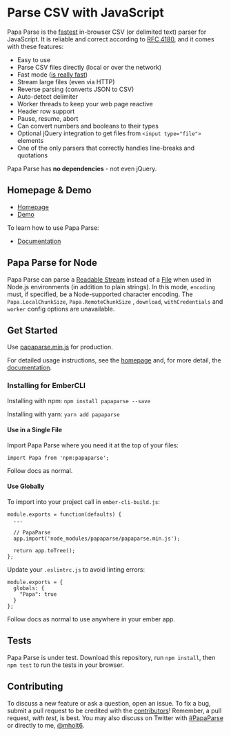 Parse CSV with JavaScript
========================================

Papa Parse is the [fastest](http://jsperf.com/javascript-csv-parsers/4) in-browser CSV (or delimited text) parser for JavaScript. It is reliable and correct according to [RFC 4180](https://tools.ietf.org/html/rfc4180), and it comes with these features:

- Easy to use
- Parse CSV files directly (local or over the network)
- Fast mode ([is really fast](http://jsperf.com/javascript-csv-parsers/3))
- Stream large files (even via HTTP)
- Reverse parsing (converts JSON to CSV)
- Auto-detect delimiter
- Worker threads to keep your web page reactive
- Header row support
- Pause, resume, abort
- Can convert numbers and booleans to their types
- Optional jQuery integration to get files from `<input type="file">` elements
- One of the only parsers that correctly handles line-breaks and quotations

Papa Parse has **no dependencies** - not even jQuery.


Homepage & Demo
----------------

- [Homepage](http://papaparse.com)
- [Demo](http://papaparse.com/demo)

To learn how to use Papa Parse:

- [Documentation](http://papaparse.com/docs)


Papa Parse for Node
--------------------

Papa Parse can parse a [Readable Stream](https://nodejs.org/api/stream.html#stream_readable_streams) instead of a [File](https://www.w3.org/TR/FileAPI/) when used in Node.js environments (in addition to plain strings). In this mode, `encoding` must, if specified, be a Node-supported character encoding. The `Papa.LocalChunkSize`, `Papa.RemoteChunkSize` , `download`, `withCredentials` and `worker` config options are unavailable.

Get Started
-----------

Use [papaparse.min.js](https://github.com/mholt/PapaParse/blob/master/papaparse.min.js) for production.

For detailed usage instructions, see the [homepage](http://papaparse.com) and, for more detail, the [documentation](http://papaparse.com/docs).

### Installing for EmberCLI

Installing with npm: `npm install papaparse --save`

Installing with yarn: `yarn add papaparse`

#### Use in a Single File

Import Papa Parse where you need it at the top of your files:

```
import Papa from 'npm:papaparse';
```

Follow docs as normal. 

#### Use Globally

To import into your project call in `ember-cli-build.js`:
```
module.exports = function(defaults) {
  ...
  
  // PapaParse
  app.import('node_modules/papaparse/papaparse.min.js');
  
  return app.toTree();
};
```

Update your `.eslintrc.js` to avoid linting errors:

```
module.exports = {
  globals: {
    "Papa": true
  }
};
```

Follow docs as normal to use anywhere in your ember app. 

Tests
-----

Papa Parse is under test. Download this repository, run `npm install`, then `npm test` to run the tests in your browser.



Contributing
------------

To discuss a new feature or ask a question, open an issue. To fix a bug, submit a pull request to be credited with the [contributors](https://github.com/mholt/PapaParse/graphs/contributors)! Remember, a pull request, *with test*, is best. You may also discuss on Twitter with [#PapaParse](https://twitter.com/search?q=%23PapaParse&src=typd&f=realtime) or directly to me, [@mholt6](https://twitter.com/mholt6).
